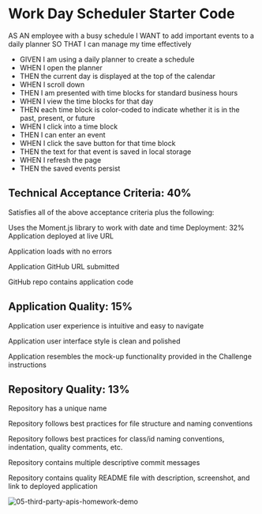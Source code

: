 # Work Day Scheduler Starter Code
AS AN employee with a busy schedule
I WANT to add important events to a daily planner
SO THAT I can manage my time effectively

* GIVEN I am using a daily planner to create a schedule
* WHEN I open the planner
* THEN the current day is displayed at the top of the calendar
* WHEN I scroll down
* THEN I am presented with time blocks for standard business hours
* WHEN I view the time blocks for that day
* THEN each time block is color-coded to indicate whether it is in the past, present, or future
* WHEN I click into a time block
* THEN I can enter an event
* WHEN I click the save button for that time block
* THEN the text for that event is saved in local storage
* WHEN I refresh the page
* THEN the saved events persist

## Technical Acceptance Criteria: 40%
Satisfies all of the above acceptance criteria plus the following:

Uses the Moment.js library to work with date and time
Deployment: 32%
Application deployed at live URL

Application loads with no errors

Application GitHub URL submitted

GitHub repo contains application code

## Application Quality: 15%
Application user experience is intuitive and easy to navigate

Application user interface style is clean and polished

Application resembles the mock-up functionality provided in the Challenge instructions

## Repository Quality: 13%
Repository has a unique name

Repository follows best practices for file structure and naming conventions

Repository follows best practices for class/id naming conventions, indentation, quality comments, etc.

Repository contains multiple descriptive commit messages

Repository contains quality README file with description, screenshot, and link to deployed application

![05-third-party-apis-homework-demo](https://user-images.githubusercontent.com/110753777/189489028-4e33b02c-f058-4926-8638-d1432f82aa2d.gif)
